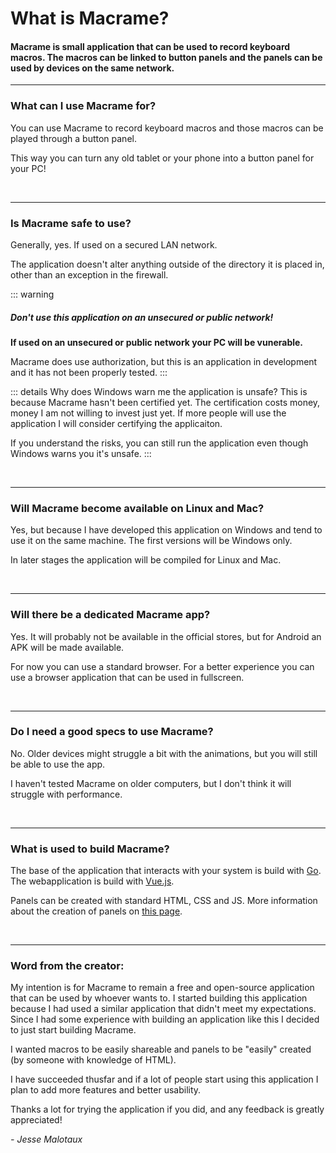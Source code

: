# What is Macrame?

#### Macrame is small application that can be used to record keyboard macros. The macros can be linked to button panels and the panels can be used by devices on the same network.

---
### What can I use Macrame for?

You can use Macrame to record keyboard macros and those macros can be played through a button panel. 

This way you can turn any old tablet or your phone into a button panel for your PC!

&nbsp;

---

### Is Macrame safe to use?

Generally, yes. If used on a secured LAN network. 

The application doesn't alter anything outside of the directory it is placed in, other than an exception in the firewall. 

::: warning
  ##### Don't use this application on an unsecured or public network!

  **If used on an unsecured or public network your PC will be vunerable.** 

  Macrame does use authorization, but this is an application in development and it has not been properly tested.
:::

::: details Why does Windows warn me the application is unsafe?
  This is because Macrame hasn't been certified yet. The certification costs money, money I am not willing to invest just yet. 
  If more people will use the application I will consider certifying the applicaiton. 

  If you understand the risks, you can still run the application even though Windows warns you it's unsafe. 
:::

&nbsp;

---


### Will Macrame become available on Linux and Mac?

Yes, but because I have developed this application on Windows and tend to use it on the same machine. The first versions will be Windows only. 

In later stages the application will be compiled for Linux and Mac. 

&nbsp;

---

### Will there be a dedicated Macrame app?

Yes. It will probably not be available in the official stores, but for Android an APK will be made available. 

For now you can use a standard browser. For a better experience you can use a browser application that can be used in fullscreen. 

&nbsp;

---

### Do I need a good specs to use Macrame?

No. Older devices might struggle a bit with the animations, but you will still be able to use the app. 

I haven't tested Macrame on older computers, but I don't think it will struggle with performance.

&nbsp;

---

### What is used to build Macrame?

The base of the application that interacts with your system is build with [Go](https://go.dev/). The webapplication is build with [Vue.js](https://vuejs.org/). 

Panels can be created with standard HTML, CSS and JS. More information about the creation of panels on [this page](/docs/panels/creation).

&nbsp;

---


### Word from the creator:

My intention is for Macrame to remain a free and open-source application that can be used by whoever wants to. 
I started building this application because I had used a similar application that didn't meet my expectations. 
Since I had some experience with building an application like this I decided to just start building Macrame. 

I wanted macros to be easily shareable and panels to be "easily" created (by someone with knowledge of HTML). 

I have succeeded thusfar and if a lot of people start using this application I plan to add more features and better usability. 

Thanks a lot for trying the application if you did, and any feedback is greatly appreciated!

*- Jesse Malotaux*